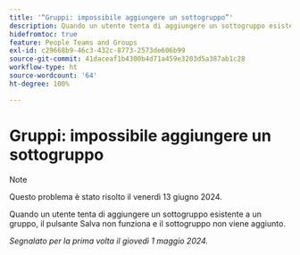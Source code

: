 ```yaml
---
title: '“Gruppi: impossibile aggiungere un sottogruppo”'
description: Quando un utente tenta di aggiungere un sottogruppo esistente a un gruppo, il pulsante Salva non funziona e il sottogruppo non viene aggiunto.
hidefromtoc: true
feature: People Teams and Groups
exl-id: c29668b9-46c3-432c-8773-2573de606b99
source-git-commit: 41daceaf1b4300b4d71a459e3203d5a387ab1c28
workflow-type: ht
source-wordcount: '64'
ht-degree: 100%

---
```


# Gruppi: impossibile aggiungere un sottogruppo

>[!NOTE]
>
>Questo problema è stato risolto il venerdì 13 giugno 2024.

Quando un utente tenta di aggiungere un sottogruppo esistente a un gruppo, il pulsante Salva non funziona e il sottogruppo non viene aggiunto.

_Segnalato per la prima volta il giovedì 1 maggio 2024._
